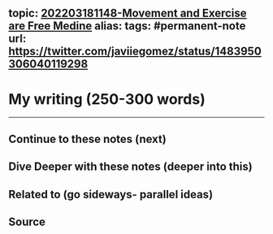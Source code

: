 topic: [202203181148-Movement and Exercise are Free Medine](.md)
alias: 
tags: #permanent-note
url: https://twitter.com/javiiegomez/status/1483950306040119298
---

# My writing (250-300 words)

---
## Continue to these notes (next)

## Dive Deeper with these notes (deeper into this)
		
## Related to (go sideways- parallel ideas)
	
## Source